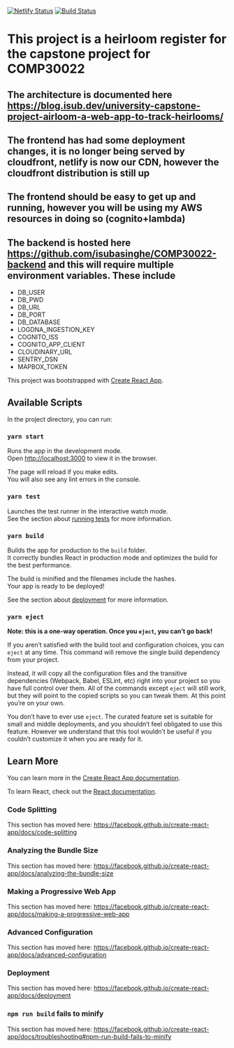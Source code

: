 [![Netlify Status](https://api.netlify.com/api/v1/badges/8baa32e6-ea4b-41f2-a59c-1e11bd4de1d1/deploy-status)](https://app.netlify.com/sites/airloom-prod/deploys) [![Build Status](https://travis-ci.com/isubasinghe/COMP30022-frontend.svg?token=jaHDhXwcqnNXuEFx51gu&branch=dev)](https://travis-ci.com/isubasinghe/COMP30022-frontend)

# This project is a heirloom register for the capstone project for COMP30022

## The architecture is documented here https://blog.isub.dev/university-capstone-project-airloom-a-web-app-to-track-heirlooms/

## The frontend has had some deployment changes, it is no longer being served by cloudfront, netlify is now our CDN, however the cloudfront distribution is still up

## The frontend should be easy to get up and running, however you will be using my AWS resources in doing so (cognito+lambda)

## The backend is hosted here https://github.com/isubasinghe/COMP30022-backend and this will require multiple environment variables. These include

- DB_USER
- DB_PWD
- DB_URL
- DB_PORT
- DB_DATABASE
- LOGDNA_INGESTION_KEY
- COGNITO_ISS
- COGNITO_APP_CLIENT
- CLOUDINARY_URL
- SENTRY_DSN
- MAPBOX_TOKEN

This project was bootstrapped with [Create React App](https://github.com/facebook/create-react-app).

## Available Scripts

In the project directory, you can run:

### `yarn start`

Runs the app in the development mode.<br>
Open [http://localhost:3000](http://localhost:3000) to view it in the browser.

The page will reload if you make edits.<br>
You will also see any lint errors in the console.

### `yarn test`

Launches the test runner in the interactive watch mode.<br>
See the section about [running tests](https://facebook.github.io/create-react-app/docs/running-tests) for more information.

### `yarn build`

Builds the app for production to the `build` folder.<br>
It correctly bundles React in production mode and optimizes the build for the best performance.

The build is minified and the filenames include the hashes.<br>
Your app is ready to be deployed!

See the section about [deployment](https://facebook.github.io/create-react-app/docs/deployment) for more information.

### `yarn eject`

**Note: this is a one-way operation. Once you `eject`, you can’t go back!**

If you aren’t satisfied with the build tool and configuration choices, you can `eject` at any time. This command will remove the single build dependency from your project.

Instead, it will copy all the configuration files and the transitive dependencies (Webpack, Babel, ESLint, etc) right into your project so you have full control over them. All of the commands except `eject` will still work, but they will point to the copied scripts so you can tweak them. At this point you’re on your own.

You don’t have to ever use `eject`. The curated feature set is suitable for small and middle deployments, and you shouldn’t feel obligated to use this feature. However we understand that this tool wouldn’t be useful if you couldn’t customize it when you are ready for it.

## Learn More

You can learn more in the [Create React App documentation](https://facebook.github.io/create-react-app/docs/getting-started).

To learn React, check out the [React documentation](https://reactjs.org/).

### Code Splitting

This section has moved here: https://facebook.github.io/create-react-app/docs/code-splitting

### Analyzing the Bundle Size

This section has moved here: https://facebook.github.io/create-react-app/docs/analyzing-the-bundle-size

### Making a Progressive Web App

This section has moved here: https://facebook.github.io/create-react-app/docs/making-a-progressive-web-app

### Advanced Configuration

This section has moved here: https://facebook.github.io/create-react-app/docs/advanced-configuration

### Deployment

This section has moved here: https://facebook.github.io/create-react-app/docs/deployment

### `npm run build` fails to minify

This section has moved here: https://facebook.github.io/create-react-app/docs/troubleshooting#npm-run-build-fails-to-minify
